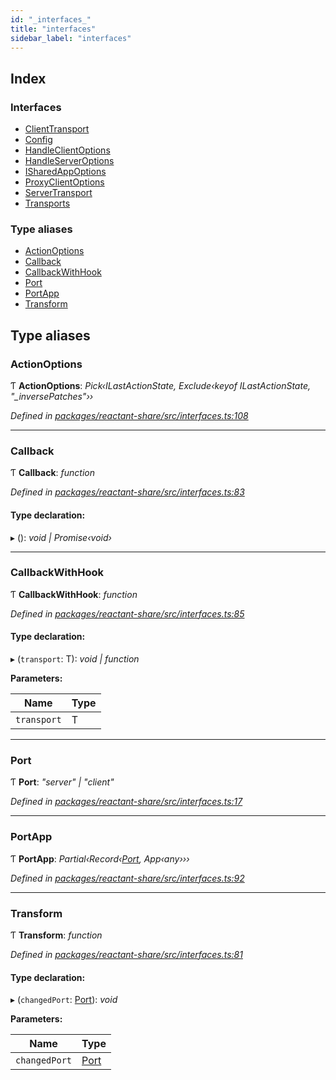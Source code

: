 ```yaml
---
id: "_interfaces_"
title: "interfaces"
sidebar_label: "interfaces"
---
```


## Index

### Interfaces

* [ClientTransport](../interfaces/_interfaces_.clienttransport.md)
* [Config](../interfaces/_interfaces_.config.md)
* [HandleClientOptions](../interfaces/_interfaces_.handleclientoptions.md)
* [HandleServerOptions](../interfaces/_interfaces_.handleserveroptions.md)
* [ISharedAppOptions](../interfaces/_interfaces_.isharedappoptions.md)
* [ProxyClientOptions](../interfaces/_interfaces_.proxyclientoptions.md)
* [ServerTransport](../interfaces/_interfaces_.servertransport.md)
* [Transports](../interfaces/_interfaces_.transports.md)

### Type aliases

* [ActionOptions](_interfaces_.md#actionoptions)
* [Callback](_interfaces_.md#callback)
* [CallbackWithHook](_interfaces_.md#callbackwithhook)
* [Port](_interfaces_.md#port)
* [PortApp](_interfaces_.md#portapp)
* [Transform](_interfaces_.md#transform)

## Type aliases

###  ActionOptions

Ƭ **ActionOptions**: *Pick‹ILastActionState, Exclude‹keyof ILastActionState, "_inversePatches"››*

*Defined in [packages/reactant-share/src/interfaces.ts:108](https://github.com/unadlib/reactant/blob/5a9891fd/packages/reactant-share/src/interfaces.ts#L108)*

___

###  Callback

Ƭ **Callback**: *function*

*Defined in [packages/reactant-share/src/interfaces.ts:83](https://github.com/unadlib/reactant/blob/5a9891fd/packages/reactant-share/src/interfaces.ts#L83)*

#### Type declaration:

▸ (): *void | Promise‹void›*

___

###  CallbackWithHook

Ƭ **CallbackWithHook**: *function*

*Defined in [packages/reactant-share/src/interfaces.ts:85](https://github.com/unadlib/reactant/blob/5a9891fd/packages/reactant-share/src/interfaces.ts#L85)*

#### Type declaration:

▸ (`transport`: T): *void | function*

**Parameters:**

Name | Type |
------ | ------ |
`transport` | T |

___

###  Port

Ƭ **Port**: *"server" | "client"*

*Defined in [packages/reactant-share/src/interfaces.ts:17](https://github.com/unadlib/reactant/blob/5a9891fd/packages/reactant-share/src/interfaces.ts#L17)*

___

###  PortApp

Ƭ **PortApp**: *Partial‹Record‹[Port](_interfaces_.md#port), App‹any›››*

*Defined in [packages/reactant-share/src/interfaces.ts:92](https://github.com/unadlib/reactant/blob/5a9891fd/packages/reactant-share/src/interfaces.ts#L92)*

___

###  Transform

Ƭ **Transform**: *function*

*Defined in [packages/reactant-share/src/interfaces.ts:81](https://github.com/unadlib/reactant/blob/5a9891fd/packages/reactant-share/src/interfaces.ts#L81)*

#### Type declaration:

▸ (`changedPort`: [Port](_interfaces_.md#port)): *void*

**Parameters:**

Name | Type |
------ | ------ |
`changedPort` | [Port](_interfaces_.md#port) |
